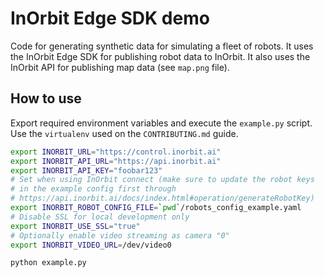 # InOrbit Edge SDK demo

Code for generating synthetic data for simulating a fleet of robots. It uses the InOrbit Edge SDK for publishing robot
data to InOrbit. It also uses the InOrbit API for publishing map data (see `map.png` file).

## How to use

Export required environment variables and execute the `example.py` script. Use the `virtualenv` used on
the `CONTRIBUTING.md` guide.

```bash
export INORBIT_URL="https://control.inorbit.ai"
export INORBIT_API_URL="https://api.inorbit.ai"
export INORBIT_API_KEY="foobar123"
# Set when using InOrbit connect (make sure to update the robot keys
# in the example config first through
# https://api.inorbit.ai/docs/index.html#operation/generateRobotKey)
export INORBIT_ROBOT_CONFIG_FILE=`pwd`/robots_config_example.yaml
# Disable SSL for local development only
export INORBIT_USE_SSL="true"
# Optionally enable video streaming as camera "0"
export INORBIT_VIDEO_URL=/dev/video0

python example.py
```
